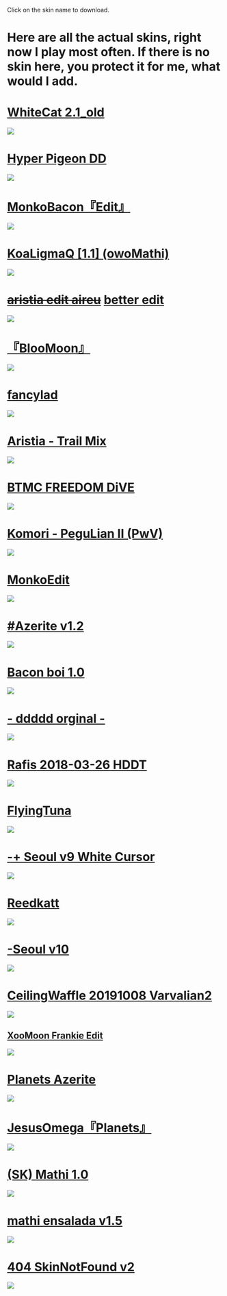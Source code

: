 Click on the skin name to download.
# Here are all the actual skins, right now I play most often. If there is no skin here, you protect it for me, what would I add.


# [WhiteCat 2.1_old](https://skins.osuck.net/index.php?newsid=2021)
![](https://skins.osuck.net/uploads/posts/2021-04/1617905157_screenshot10008.jpg)

# [Hyper Pigeon DD](https://drive.google.com/file/d/1XVO6cSNNTqNtmOEEwTE1ESg795kU7qg6/view)
![](https://camo.githubusercontent.com/9244daa0a92f70fc46cf8131709f7ca7dd9dbd084c54150355bc174c27471003/68747470733a2f2f692e696d6775722e636f6d2f35726b6b614b642e6a706567)

# [MonkoBacon『Edit』](https://drive.google.com/file/d/1pOKwVmQBBVkHDUYxGLKGsMzpAfhazkU6/view)
![](https://i.imgur.com/0OFKYOL.png)

# [KoaLigmaQ [1.1] (owoMathi)](https://mega.nz/folder/gWwVwKzR#2pwIsA4m_d2I0SfXikynnQ)
![](https://i.imgur.com/eRmEwDh.jpeg)

# ~~[aristia edit aireu](https://b.catgirlsare.sexy/6GXzDQzg.osk)~~ [better edit](https://b.catgirlsare.sexy/HBHN1fO9gmYt.osk)
![](https://osu.ppy.sh/ss/16178093/c243)

# [『BlooMoon』](https://skins.osuck.net/index.php?newsid=1312)
![](https://skins.osuck.net/uploads/posts/2020-03/1585404376_4.jpg)

# [fancylad](https://b.catgirlsare.sexy/Zwi3lU_n.osk)
![](https://osu.ppy.sh/ss/16064443/5ca9)

# [Aristia - Trail Mix](https://mega.nz/file/bb5FlALC#mZYueZnR1Q2670zVN0bfzS3E0Cn4_joQ7aHG4nnPhyw)
![](https://cdn.discordapp.com/attachments/783170647894523944/978228907423715338/unknown.png)

# [BTMC FREEDOM DiVE](https://skins.osuck.net/index.php?newsid=2175)
![](https://skins.osuck.net/uploads/posts/2021-05/1621342681_screenshot10455.jpg)

# [Komori - PeguLian II (PwV)](https://skins.osuck.net/index.php?newsid=1194)
![](https://skins.osuck.net/uploads/posts/2020-01/1577986749_screenshot7602.jpg)

# [MonkoEdit](https://skins.osuck.net/index.php?newsid=2011)
![](https://skins.osuck.net/uploads/posts/2021-03/1615248704_screenshot9666.jpg)

# [#Azerite v1.2](https://skins.osuck.net/index.php?newsid=2)
![](https://skins.osuck.net/uploads/posts/2018-09/1537791350_c8kzhkg.jpg)

# [Bacon boi 1.0](https://skins.osuck.net/index.php?newsid=1648)
![](https://skins.osuck.net/uploads/posts/2021-02/1614321858_screenshot9400.jpg)

# [- ddddd orginal -](https://snowy.s-ul.eu/tDytFd3j) 
![](https://osu.ppy.sh/ss/12697821)

# [Rafis 2018-03-26 HDDT](https://skins.osuck.net/index.php?newsid=166)
![](https://skins.osuck.net/uploads/posts/2018-09/1537866905_ferbeuw.jpg)

# [FlyingTuna](https://mega.nz/#F!1nxSiQjS!SPbpxdtba7S1gZXeNVUzaw?g35lkaIQ)
![](https://i.imgur.com/GkaQls9.png)

# [-+ Seoul v9 White Cursor](https://shigeskin.s-ul.eu/MTHcrJ9R)
![](https://i.imgur.com/hHfJP3R.jpeg)

# [Reedkatt](https://puu.sh/I6wl7/89fff3e7c1.osk)
![](https://cdn.discordapp.com/attachments/783170647894523944/978228171482742784/unknown.png)

# [-Seoul v10](https://twitter.com/SeoulessOsu/status/1474508609102954499)
![](https://cdn.discordapp.com/attachments/783170647894523944/983977098626613278/unknown.png)

# [CeilingWaffle 20191008 Varvalian2](https://drive.google.com/file/d/1CNYb6CzPTaMaBmmxy3zxuZyrorL_PtiY/view?usp=drivesdk)
![](https://cdn.discordapp.com/attachments/783170647894523944/999863877749715074/EmbeddedImage.jpg)

## [XooMoon Frankie Edit ](https://drive.google.com/file/d/15WJ38fU9hF6tPSolIBOiQ1aoSGr69LbC/view?usp=sharing)
![](https://i.imgur.com/pb83iCB.jpg)

# [Planets Azerite](https://www.reddit.com/r/OsuSkins/comments/t5fgkw/jesusomegaplanetsx_azerite/)
![](https://i.imgur.com/mfxs9sj.png)

# [JesusOmega『Planets』](https://skins.osuck.net/index.php?newsid=1489)
![](https://skins.osuck.net/uploads/posts/2020-07/1594283495_4.jpg)

# [(SK) Mathi 1.0](https://skins.osuck.net/index.php?newsid=2143)
![](https://skins.osuck.net/uploads/posts/2021-04/1619333073_3.jpg)

# [mathi ensalada v1.5](https://skins.osuck.net/index.php?newsid=605)
![](https://skins.osuck.net/uploads/posts/2019-03/1553936590_screenshot3523.jpg)

# [404 SkinNotFound v2](https://skins.osuck.net/index.php?newsid=272)
![](https://skins.osuck.net/uploads/posts/2018-11/1541395297_screenshot993.jpg)


